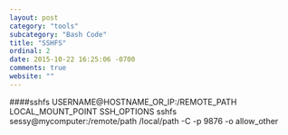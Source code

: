 ```yaml
---
layout: post
category: "tools"
subcategory: "Bash Code"
title: "SSHFS"
ordinal: 2
date: 2015-10-22 16:25:06 -0700
comments: true
website: ""
---
```

<!--break-->
####sshfs USERNAME@HOSTNAME_OR_IP:/REMOTE_PATH LOCAL_MOUNT_POINT SSH_OPTIONS
   sshfs sessy@mycomputer:/remote/path /local/path -C -p 9876 -o allow_other
